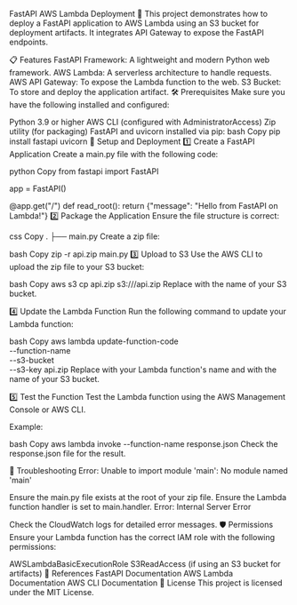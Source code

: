 FastAPI AWS Lambda Deployment 🚀
This project demonstrates how to deploy a FastAPI application to AWS Lambda using an S3 bucket for deployment artifacts. It integrates API Gateway to expose the FastAPI endpoints.

📋 Features
FastAPI Framework: A lightweight and modern Python web framework.
AWS Lambda: A serverless architecture to handle requests.
AWS API Gateway: To expose the Lambda function to the web.
S3 Bucket: To store and deploy the application artifact.
🛠️ Prerequisites
Make sure you have the following installed and configured:

Python 3.9 or higher
AWS CLI (configured with AdministratorAccess)
Zip utility (for packaging)
FastAPI and uvicorn installed via pip:
bash
Copy
pip install fastapi uvicorn
🚀 Setup and Deployment
1️⃣ Create a FastAPI Application
Create a main.py file with the following code:

python
Copy
from fastapi import FastAPI

app = FastAPI()

@app.get("/")
def read_root():
    return {"message": "Hello from FastAPI on Lambda!"}
2️⃣ Package the Application
Ensure the file structure is correct:

css
Copy
.
├── main.py
Create a zip file:

bash
Copy
zip -r api.zip main.py
3️⃣ Upload to S3
Use the AWS CLI to upload the zip file to your S3 bucket:

bash
Copy
aws s3 cp api.zip s3://<your-bucket-name>/api.zip
Replace <your-bucket-name> with the name of your S3 bucket.

4️⃣ Update the Lambda Function
Run the following command to update your Lambda function:

bash
Copy
aws lambda update-function-code \
    --function-name <lambda-function-name> \
    --s3-bucket <your-bucket-name> \
    --s3-key api.zip
Replace <lambda-function-name> with your Lambda function's name and <your-bucket-name> with the name of your S3 bucket.

5️⃣ Test the Function
Test the Lambda function using the AWS Management Console or AWS CLI.

Example:

bash
Copy
aws lambda invoke --function-name <lambda-function-name> response.json
Check the response.json file for the result.

🧪 Troubleshooting
Error: Unable to import module 'main': No module named 'main'

Ensure the main.py file exists at the root of your zip file.
Ensure the Lambda function handler is set to main.handler.
Error: Internal Server Error

Check the CloudWatch logs for detailed error messages.
🛡️ Permissions
Ensure your Lambda function has the correct IAM role with the following permissions:

AWSLambdaBasicExecutionRole
S3ReadAccess (if using an S3 bucket for artifacts)
📖 References
FastAPI Documentation
AWS Lambda Documentation
AWS CLI Documentation
📝 License
This project is licensed under the MIT License.

